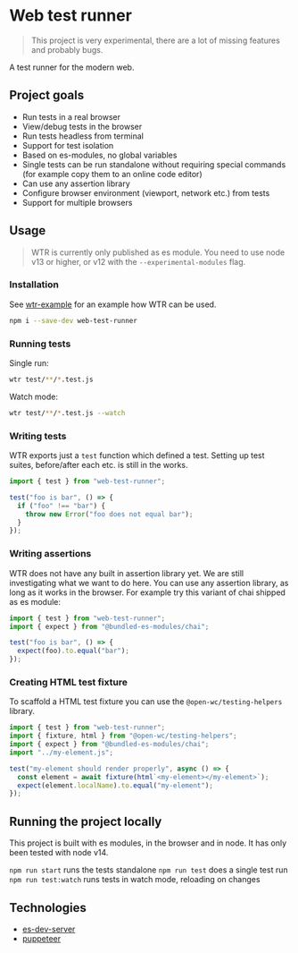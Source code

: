 # Web test runner

> This project is very experimental, there are a lot of missing features and probably bugs.

A test runner for the modern web.

## Project goals

- Run tests in a real browser
- View/debug tests in the browser
- Run tests headless from terminal
- Support for test isolation
- Based on es-modules, no global variables
- Single tests can be run standalone without requiring special commands (for example copy them to an online code editor)
- Can use any assertion library
- Configure browser environment (viewport, network etc.) from tests
- Support for multiple browsers

## Usage

> WTR is currently only published as es module. You need to use node v13 or higher, or v12 with the `--experimental-modules` flag.

### Installation

See [wtr-example](https://github.com/LarsDenBakker/wtr-example) for an example how WTR can be used.

```bash
npm i --save-dev web-test-runner
```

### Running tests

Single run:

```bash
wtr test/**/*.test.js
```

Watch mode:

```bash
wtr test/**/*.test.js --watch
```

### Writing tests

WTR exports just a `test` function which defined a test. Setting up test suites, before/after each etc. is still in the works.

```js
import { test } from "web-test-runner";

test("foo is bar", () => {
  if ("foo" !== "bar") {
    throw new Error("foo does not equal bar");
  }
});
```

### Writing assertions

WTR does not have any built in assertion library yet. We are still investigating what we want to do here. You can use any assertion library, as long as it works in the browser. For example try this variant of chai shipped as es module:

```js
import { test } from "web-test-runner";
import { expect } from "@bundled-es-modules/chai";

test("foo is bar", () => {
  expect(foo).to.equal("bar");
});
```

### Creating HTML test fixture

To scaffold a HTML test fixture you can use the `@open-wc/testing-helpers` library.

```js
import { test } from "web-test-runner";
import { fixture, html } from "@open-wc/testing-helpers";
import { expect } from "@bundled-es-modules/chai";
import "../my-element.js";

test("my-element should render properly", async () => {
  const element = await fixture(html`<my-element></my-element>`);
  expect(element.localName).to.equal("my-element");
});
```

## Running the project locally

This project is built with es modules, in the browser and in node. It has only been tested with node v14.

`npm run start` runs the tests standalone
`npm run test` does a single test run
`npm run test:watch` runs tests in watch mode, reloading on changes

## Technologies

- [es-dev-server](https://www.npmjs.com/package/es-dev-server)
- [puppeteer](https://www.npmjs.com/package/puppeteer)
